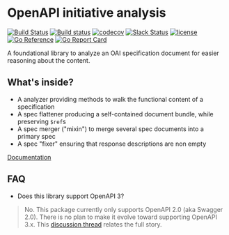 # OpenAPI initiative analysis

[![Build Status](https://travis-ci.org/go-openapi/analysis.svg?branch=master)](https://travis-ci.org/go-openapi/analysis)
[![Build status](https://ci.appveyor.com/api/projects/status/x377t5o9ennm847o/branch/master?svg=true)](https://ci.appveyor.com/project/casualjim/go-openapi/analysis/branch/master)
[![codecov](https://codecov.io/gh/go-openapi/analysis/branch/master/graph/badge.svg)](https://codecov.io/gh/go-openapi/analysis)
[![Slack Status](https://slackin.goswagger.io/badge.svg)](https://slackin.goswagger.io)
[![license](http://img.shields.io/badge/license-Apache%20v2-orange.svg)](https://raw.githubusercontent.com/go-openapi/analysis/master/LICENSE)
[![Go Reference](https://pkg.go.dev/badge/github.com/go-openapi/analysis.svg)](https://pkg.go.dev/github.com/go-openapi/analysis)
[![Go Report Card](https://goreportcard.com/badge/github.com/go-openapi/analysis)](https://goreportcard.com/report/github.com/go-openapi/analysis)

A foundational library to analyze an OAI specification document for easier reasoning about the content.

## What's inside?

- A analyzer providing methods to walk the functional content of a specification
- A spec flattener producing a self-contained document bundle, while preserving `$ref`s
- A spec merger ("mixin") to merge several spec documents into a primary spec
- A spec "fixer" ensuring that response descriptions are non empty

[Documentation](https://godoc.org/github.com/go-openapi/analysis)

## FAQ

- Does this library support OpenAPI 3?

> No.
> This package currently only supports OpenAPI 2.0 (aka Swagger 2.0).
> There is no plan to make it evolve toward supporting OpenAPI 3.x.
> This [discussion thread](https://github.com/go-openapi/spec/issues/21) relates the full story.
